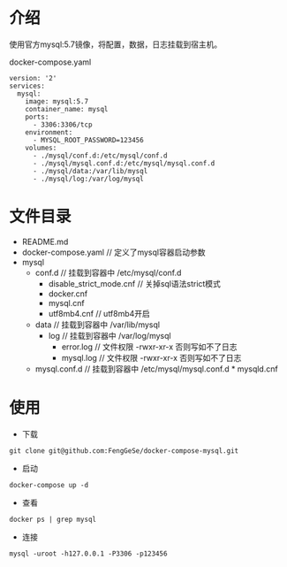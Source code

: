 # 介绍
使用官方mysql:5.7镜像，将配置，数据，日志挂载到宿主机。

docker-compose.yaml
```
version: '2'
services:
  mysql:
    image: mysql:5.7
    container_name: mysql
    ports:
      - 3306:3306/tcp
    environment:
      - MYSQL_ROOT_PASSWORD=123456
    volumes:
      - ./mysql/conf.d:/etc/mysql/conf.d
      - ./mysql/mysql.conf.d:/etc/mysql/mysql.conf.d
      - ./mysql/data:/var/lib/mysql
      - ./mysql/log:/var/log/mysql
```
# 文件目录
* README.md 
* docker-compose.yaml   // 定义了mysql容器启动参数
* mysql
    * conf.d   // 挂载到容器中 /etc/mysql/conf.d
        * disable_strict_mode.cnf   // 关掉sql语法strict模式
        * docker.cnf
        * mysql.cnf
        * utf8mb4.cnf     // utf8mb4开启
    * data    // 挂载到容器中  /var/lib/mysql
        * log     // 挂载到容器中  /var/log/mysql
            * error.log      // 文件权限 -rwxr-xr-x  否则写如不了日志
            * mysql.log      // 文件权限 -rwxr-xr-x  否则写如不了日志
    * mysql.conf.d    // 挂载到容器中  /etc/mysql/mysql.conf.d
            * mysqld.cnf
# 使用
* 下载
```
git clone git@github.com:FengGeSe/docker-compose-mysql.git
```
* 启动
```
docker-compose up -d
```
* 查看
```
docker ps | grep mysql
```
* 连接
```
mysql -uroot -h127.0.0.1 -P3306 -p123456
```

